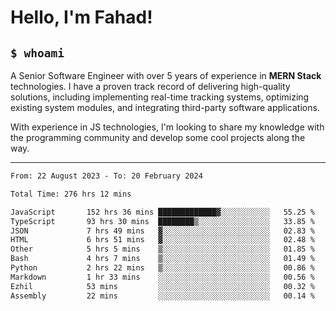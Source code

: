 <h1>Hello, I'm Fahad!</h1>

<h2><code>$ whoami</code></h2>

A Senior Software Engineer with over 5 years of experience in **MERN Stack** technologies. I have a proven track record of delivering high-quality solutions, including implementing real-time tracking systems, optimizing existing system modules, and integrating third-party software applications.

With experience in JS technologies, I'm looking to share my knowledge with the programming community and develop some cool projects along the way.

---

<!--START_SECTION:waka-->

```txt
From: 22 August 2023 - To: 20 February 2024

Total Time: 276 hrs 12 mins

JavaScript       152 hrs 36 mins █████████████▓░░░░░░░░░░░   55.25 %
TypeScript       93 hrs 30 mins  ████████▒░░░░░░░░░░░░░░░░   33.85 %
JSON             7 hrs 49 mins   ▓░░░░░░░░░░░░░░░░░░░░░░░░   02.83 %
HTML             6 hrs 51 mins   ▓░░░░░░░░░░░░░░░░░░░░░░░░   02.48 %
Other            5 hrs 5 mins    ▒░░░░░░░░░░░░░░░░░░░░░░░░   01.85 %
Bash             4 hrs 7 mins    ▒░░░░░░░░░░░░░░░░░░░░░░░░   01.49 %
Python           2 hrs 22 mins   ▒░░░░░░░░░░░░░░░░░░░░░░░░   00.86 %
Markdown         1 hr 33 mins    ░░░░░░░░░░░░░░░░░░░░░░░░░   00.56 %
Ezhil            53 mins         ░░░░░░░░░░░░░░░░░░░░░░░░░   00.32 %
Assembly         22 mins         ░░░░░░░░░░░░░░░░░░░░░░░░░   00.14 %
```

<!--END_SECTION:waka-->

<!--
**heyFahad/heyFahad** is a ✨ _special_ ✨ repository because its `README.md` (this file) appears on your GitHub profile.

Here are some ideas to get you started:

- 🔭 I’m currently working on ...
- 🌱 I’m currently learning ...
- 👯 I’m looking to collaborate on ...
- 🤔 I’m looking for help with ...
- 💬 Ask me about ...
- 📫 How to reach me: ...
- 😄 Pronouns: ...
- ⚡ Fun fact: ...
-->
